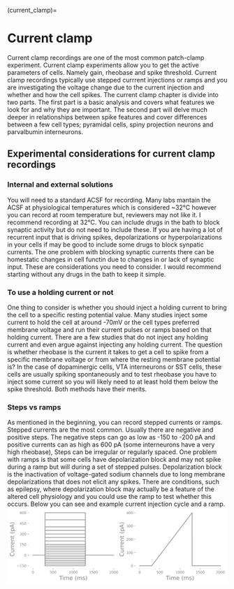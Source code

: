 (current_clamp)=
# Current clamp
Current clamp recordings are one of the most common patch-clamp experiment. Current clamp experiments allow you to get the active parameters of cells. Namely gain, rheobase and spike threshold. Current clamp recordings typically use stepped currrent injections or ramps and you are investigating the voltage change due to the current injection and whether and how the cell spikes. The current clamp chapter is divide into two parts. The first part is a basic analysis and covers what features we look for and why they are important. The second part will delve much deeper in relationships between spike features and cover differences between a few cell types; pyramidal cells, spiny projection neurons and parvalbumin interneurons.

## Experimental considerations for current clamp recordings
### Internal and external solutions
You will need to a standard ACSF for recording. Many labs mantain the ACSF at physiological temperatures which is considered ~32&deg;C however you can record at room temperature but, reviewers may not like it. I recommend recording at 32&deg;C. You can include drugs in the bath to block synaptic activity but do not need to include these. If you are having a lot of recurrent input that is driving spikes, depolarizations or hyperpolarizations in your cells if may be good to include some drugs to block synpatic currents. The one problem with blocking synaptic currents there can be homestatic changes in cell functin due to changes in or lack of synaptic input. These are considerations you need to consider. I would recommend starting without any drugs in the bath to keep it simple.

### To use a holding current or not
One thing to consider is whether you should inject a holding current to bring the cell to a specific resting potential value. Many studies inject some current to hold the cell at around -70mV or the cell types preferred membrane voltage and run their current pulses or ramps based on that holding current. There are a few studies that do not inject any holding current and even argue against injecting any holding current. The question is whether rheobase is the current it takes to get a cell to spike from a specific membrane voltage or from where the resting membrane potential is? In the case of dopaminergic cells, VTA interneurons or SST cells, these cells are usually spiking spontaneously and to test rheobase you have to inject some current so you will likely need to at least hold them below the spike threshold. Both methods have their merits.

### Steps vs ramps
As mentioned in the beginning, you can record stepped currents or ramps. Stepped currents are the most common. Usually there are negative and positive steps. The negative steps can go as low as -150 to -200 pA and positive currents can as high as 600 pA (some interneurons have a very high rheobase), Steps can be irregular or regularly spaced. One problem with ramps is that some cells have depolarization block and may not spike during a ramp but will during a set of stepped pulses. Depolarization block is the inactivation of voltage-gated sodium channels due to long membrane depolarizations that does not elicit any spikes. There are conditions, such as epilepsy, where depolarization block may actually be a feature of the altered cell physiology and you could use the ramp to test whether this occurs. Below you can see and example current injection cycle and a ramp. 
![current_injection](../data/current_injections.png)